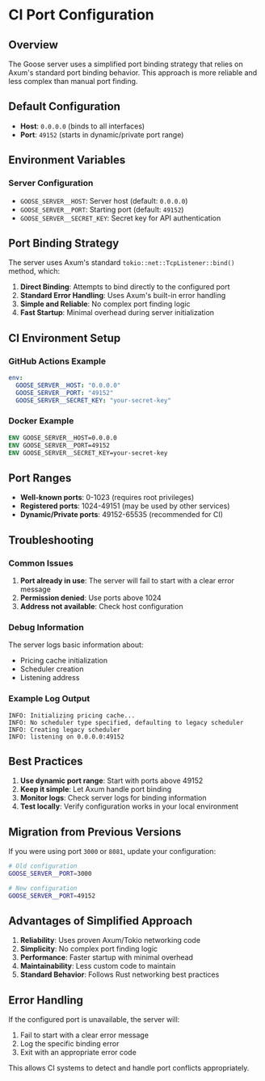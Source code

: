 # CI Port Configuration

## Overview

The Goose server uses a simplified port binding strategy that relies on Axum's standard port binding behavior. This approach is more reliable and less complex than manual port finding.

## Default Configuration

- **Host**: `0.0.0.0` (binds to all interfaces)
- **Port**: `49152` (starts in dynamic/private port range)

## Environment Variables

### Server Configuration
- `GOOSE_SERVER__HOST`: Server host (default: `0.0.0.0`)
- `GOOSE_SERVER__PORT`: Starting port (default: `49152`)
- `GOOSE_SERVER__SECRET_KEY`: Secret key for API authentication

## Port Binding Strategy

The server uses Axum's standard `tokio::net::TcpListener::bind()` method, which:

1. **Direct Binding**: Attempts to bind directly to the configured port
2. **Standard Error Handling**: Uses Axum's built-in error handling
3. **Simple and Reliable**: No complex port finding logic
4. **Fast Startup**: Minimal overhead during server initialization

## CI Environment Setup

### GitHub Actions Example

```yaml
env:
  GOOSE_SERVER__HOST: "0.0.0.0"
  GOOSE_SERVER__PORT: "49152"
  GOOSE_SERVER__SECRET_KEY: "your-secret-key"
```

### Docker Example

```dockerfile
ENV GOOSE_SERVER__HOST=0.0.0.0
ENV GOOSE_SERVER__PORT=49152
ENV GOOSE_SERVER__SECRET_KEY=your-secret-key
```

## Port Ranges

- **Well-known ports**: 0-1023 (requires root privileges)
- **Registered ports**: 1024-49151 (may be used by other services)
- **Dynamic/Private ports**: 49152-65535 (recommended for CI)

## Troubleshooting

### Common Issues

1. **Port already in use**: The server will fail to start with a clear error message
2. **Permission denied**: Use ports above 1024
3. **Address not available**: Check host configuration

### Debug Information

The server logs basic information about:
- Pricing cache initialization
- Scheduler creation
- Listening address

### Example Log Output

```
INFO: Initializing pricing cache...
INFO: No scheduler type specified, defaulting to legacy scheduler
INFO: Creating legacy scheduler
INFO: listening on 0.0.0.0:49152
```

## Best Practices

1. **Use dynamic port range**: Start with ports above 49152
2. **Keep it simple**: Let Axum handle port binding
3. **Monitor logs**: Check server logs for binding information
4. **Test locally**: Verify configuration works in your local environment

## Migration from Previous Versions

If you were using port `3000` or `8081`, update your configuration:

```bash
# Old configuration
GOOSE_SERVER__PORT=3000

# New configuration
GOOSE_SERVER__PORT=49152
```

## Advantages of Simplified Approach

1. **Reliability**: Uses proven Axum/Tokio networking code
2. **Simplicity**: No complex port finding logic
3. **Performance**: Faster startup with minimal overhead
4. **Maintainability**: Less custom code to maintain
5. **Standard Behavior**: Follows Rust networking best practices

## Error Handling

If the configured port is unavailable, the server will:
1. Fail to start with a clear error message
2. Log the specific binding error
3. Exit with an appropriate error code

This allows CI systems to detect and handle port conflicts appropriately. 
